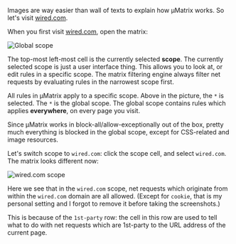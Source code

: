 Images are way easier than wall of texts to explain how µMatrix works. So let's visit [wired.com](https://wired.com).

When you first visit [wired.com](https://wired.com), open the matrix:

![Global scope](https://raw.githubusercontent.com/gorhill/uMatrix/master/doc/img/wired-walkthru-1.png)

The top-most left-most cell is the currently selected **scope**. The currently selected scope is just a user interface thing. This allows you to look at, or edit rules in a specific scope. The matrix filtering engine always filter net requests by evaluating rules in the narrowest scope first.

All rules in µMatrix apply to a specific scope. Above in the picture, the `*` is selected. The `*` is the global scope. The global scope contains rules which applies **everywhere**, on every page you visit.

Since µMatrix works in block-all/allow-exceptionally out of the box, pretty much everything is blocked in the global scope, except for CSS-related and image resources.

Let's switch scope to `wired.com`: click the scope cell, and select `wired.com`. The matrix looks different now:

![`wired.com` scope](https://raw.githubusercontent.com/gorhill/uMatrix/master/doc/img/wired-walkthru-2.png)

Here we see that in the `wired.com` scope, net requests which originate from within the `wired.com` domain are all allowed. (Except for `cookie`, that is my personal setting and I forgot to remove it before taking the screenshots.)

This is because of the `1st-party` row: the cell in this row are used to tell what to do with net requests which are 1st-party to the URL address of the current page.
